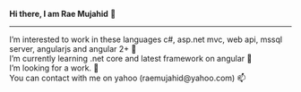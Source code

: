 <b>Hi there, I am Rae Mujahid</b> 👋 
<hr>
I’m interested to work in these languages c#, asp.net mvc, web api, mssql server, angularjs and angular 2+ 👀 <br>
I’m currently learning .net core and latest framework on angular 🌱 <br>
I’m looking for a work. 💞️ <br> 
You can contact with me on yahoo (raemujahid@yahoo.com) 📫 

